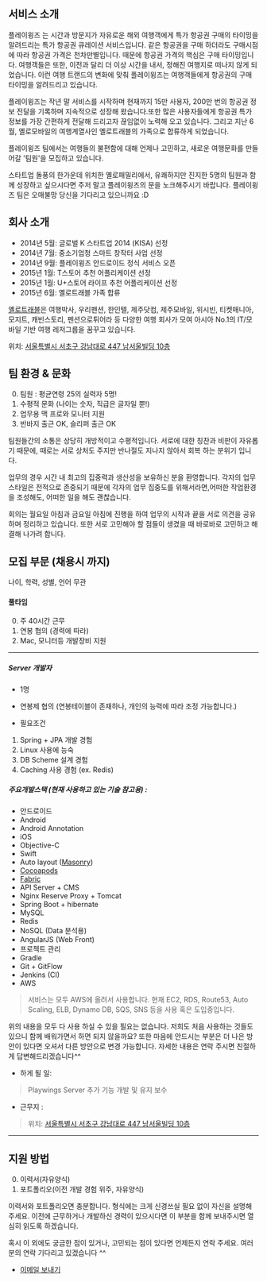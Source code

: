 ## 서비스 소개

플레이윙즈 는 시간과 방문지가 자유로운 해외 여행객에게 특가 항공권 구매의 타이밍을 알려드리는 특가 항공권 큐레이션 서비스입니다. 같은 항공권을 구매 하더라도 구매시점에 따라 항공권 가격은 천차만별입니다. 때문에 항공권 가격의 핵심은 구매 타이밍입니다. 여행객들은 또한, 이전과 달리 더 이상 시간을 내서, 정해진 여행지로 떠나지 않게 되었습니다. 이런 여행 트랜드의 변화에 맞춰 플레이윙즈는 여행객들에게 항공권의 구매 타이밍을 알려드리고 있습니다.

플레이윙즈는 작년 말 서비스를 시작하며 현재까지 15만 사용자, 200만 번의 항공권 정보 전달을 기록하며 지속적으로 성장해 왔습니다.또한 많은 사용자들에게 항공권 특가 정보를 가장 간편하게 전달해 드리고자 끊임없이 노력해 오고 있습니다.
그리고 지난 6월, 옐로모바일의 여행계열사인 옐로트래블의 가족으로 합류하게 되었습니다.

플레이윙즈 팀에서는 여행들의 불편함에 대해 언제나 고민하고, 새로운 여행문화를 만들어갈 '팀원'을 모집하고 있습니다.

스타트업 돌풍의 한가운데 위치한 옐로패밀리에서, 유쾌하지만 진지한 5명의 팀원과 함께 성장하고 싶으시다면 주저 말고 플레이윙즈의 문을 노크해주시기 바랍니다. 플레이윙즈 팀은 오매불망 당신을 기다리고 있으니까요 :D



## 회사 소개

- 2014년 5월: 글로벌 K 스타트업 2014 (KISA) 선정
- 2014년 7월: 중소기업청 스마트 창작터 사업 선정
- 2014년 9월: 플레이윙즈 안드로이드 정식 서비스 오픈
- 2015년 1월: T스토어 추천 어플리케이션 선정
- 2015년 1월: U+스토어 라이프 추천 어플리케이션 선정
- 2015년 6월: 옐로트래블 가족 합류


[옐로트래블](http://yellotravel.com/)은 여행박사, 우리펜션, 한인텔, 제주닷컴, 제주모바일, 위시빈, 티켓매니아, 모지트, 캐빈스토리, 펜션으로튀어라 등 다양한 여행 회사가 모여 아시아 No.1의 IT/모바일 기반 여행 레저그룹을 꿈꾸고 있습니다.

위치: [서울특별시 서초구 강남대로 447 남서울빌딩 10층](http://map.naver.com/?dlevel=12&pinType=site&pinId=18766289&x=127.0251272&y=37.5021111&enc=b64)


## 팀 환경 & 문화

0. 팀원 : 평균연령 25의 실력자 5명!
0. 수평적 문화 (나이는 숫자, 직급은 글자일 뿐!)
0. 업무용 맥 프로와 모니터 지원
0. 반바지 출근 OK, 슬리퍼 출근 OK

팀원들간의 소통은 상당히 개방적이고 수평적입니다. 서로에 대한 칭찬과 비판이 자유롭기 때문에, 때로는 서로 상처도 주지만 반나절도 지나지 않아서 회복 하는 분위기 입니다.

업무의 경우 시간 내 최고의 집중력과 생산성을 보유하신 분을 환영합니다. 각자의 업무 스타일은 전적으로 존중되기 때문에 각자의 업무 집중도를 위해서라면,어떠한 작업환경을 조성해도, 어떠한 일을 해도 괜찮습니다.

회의는 월요일 아침과 금요일 아침에 진행을 하여 업무의 시작과 끝을 서로 의견을 공유하며 정리하고 있습니다. 
또한 서로 고민해야 할 점들이 생겼을 때 바로바로 고민하고 해결해 나가려 합니다.




## 모집 부문 (채용시 까지)

 나이, 학력, 성별, 언어 무관

#### 풀타임

0. 주 40시간 근무
0. 연봉 협의 (경력에 따라)
0. Mac, 모니터등 개발장비 지원

-------

##### Server 개발자

 - 1명
  - 연봉제 협의 (연봉테이블이 존재하나, 개인의 능력에 따라 조정 가능합니다.)
 
 - 필요조건
  1. Spring + JPA 개발 경험
  2. Linux 사용에 능숙
  3. DB Scheme 설계 경험
  4. Caching 사용 경험 (ex. Redis)

##### 주요개발스택 (현재 사용하고 있는 기술 참고용) :
  - 안드로이드
   - Android 
   - Android Annotation 
  - iOS
   - Objective-C
   - Swift
   - Auto layout ([Masonry](https://github.com/SnapKit/Masonry))
   - [Cocoapods](http://cocoapods.org)
   - [Fabric](https://fabric.io)
  - API Server + CMS
   - Nginx Reserve Proxy + Tomcat 
   - Spring Boot + hibernate 
   - MySQL 
   - Redis
   - NoSQL (Data 분석용) 
   - AngularJS (Web Front)
  - 프로젝트 관리
   - Gradle 
   - Git + GitFlow
   - Jenkins (CI)
   - AWS
  
  > 서비스는 모두 AWS에 올려서 사용합니다.
  > 현재 EC2, RDS, Route53, Auto Scaling, ELB, Dynamo DB, SQS, SNS 등을 사용 혹은 도입중입니다.

위의 내용을 모두 다 사용 하실 수 있을 필요는 없습니다. 
저희도 처음 사용하는 것들도 있으니 함께 배워가면서 하면 되지 않을까요?
또한 마음에 안드시는 부분은 더 나은 방안이 있다면 오셔서 다른 방안으로 변경 가능합니다.
자세한 내용은 연락 주시면 친절하게 답변해드리겠습니다^^

  - 하게 될 일:
  > Playwings Server 추가 기능 개발 및 유지 보수
  
  - 근무지 :
  > 위치: [서울특별시 서초구 강남대로 447 남서울빌딩 10층](http://map.naver.com/?dlevel=12&pinType=site&pinId=18766289&x=127.0251272&y=37.5021111&enc=b64)

-------



## 지원 방법

0. 이력서(자유양식)
0. 포트폴리오(이전 개발 경험 위주, 자유양식)

이력서와 포트폴리오면 충분합니다. 형식에는 크게 신경쓰실 필요 없이 자신을 설명해 주세요. 
이전에 근무하거나 개발하신 경력이 있으시다면 이 부분을 함께 보내주시면 열심히 읽도록 하겠습니다.

혹시 이 외에도 궁금한 점이 있거나, 고민되는 점이 있다면 언제든지 연락 주세요. 
여러분의 연락 기다리고 있겠습니다 ^^

- [이메일 보내기](mailto:curtis.oh@yellotravel.com)
